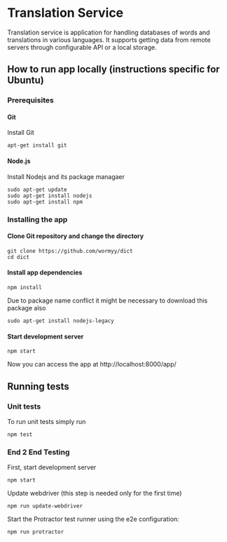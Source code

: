 # Translation Service

Translation service is application for handling databases of words and translations in various languages. It supports getting data from remote servers through configurable API or a local storage.

## How to run app locally (instructions specific for Ubuntu)

### Prerequisites

#### Git

Install Git

    apt-get install git

#### Node.js
Install Nodejs and its package managaer

    sudo apt-get update
    sudo apt-get install nodejs
    sudo apt-get install npm

### Installing the app

#### Clone Git repository and change the directory

    git clone https://github.com/wormyy/dict
    cd dict


#### Install app dependencies

    npm install

Due to package name conflict it might be necessary to download this package also

    sudo apt-get install nodejs-legacy

#### Start development server

    npm start

 Now you can access the app at http://localhost:8000/app/

## Running tests

### Unit tests

To run unit tests simply run

    npm test


### End 2 End Testing

First, start development server

    npm start



Update webdriver (this step is needed only for the first time)

    npm run update-webdriver

 Start the Protractor test runner using the e2e configuration:

    npm run protractor
